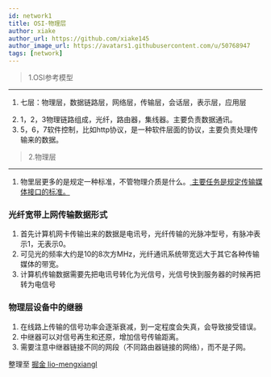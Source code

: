 ```yaml
---
id: network1
title: OSI-物理层
author: xiake
author_url: https://github.com/xiake145
author_image_url: https://avatars1.githubusercontent.com/u/50768947
tags: [network]
---
```


>1.OSI参考模型  
---------------
   1. 七层：物理层，数据链路层，网络层，传输层，会话层，表示层，应用层  
<!--truncate-->
   2. 1，2，3物理链路组成，光纤，路由器，集线器。主要负责数据通讯。  
   3. 5，6，7软件控制，比如http协议，是一种软件层面的协议，主要负责处理传输来的数据。  

>2.物理层  
--------------
   1. 物里层更多的是规定一种标准，不管物理介质是什么。<u> 主要任务是规定传输媒体接口的标准。</u>  
  ### 光纤宽带上网传输数据形式  
   1. 首先计算机网卡传输出来的数据是电讯号，光纤传输的光脉冲型号，有脉冲表示1，无表示0。  
   2. 可见光的频率大约是10的8次方MHz，光纤通讯系统带宽远大于其它各种传输媒体的带宽。  
   3. 计算机传输数据需要先把电讯号转化为光信号，光信号快到服务器的时候再把转为电信号  
  ### 物理层设备中的继器  
   1. 在线路上传输的信号功率会逐渐衰减，到一定程度会失真，会导致接受错误。  
   2. 中继器可以对信号再生和还原，增加信号传输距离。  
   3. 需要注意中继器链接不同的网段（不同路由器链接的网络），而不是子网。

     
整理至 [掘金 lio-mengxiangl](https://juejin.im/post/5e51febde51d4526c932b390)


